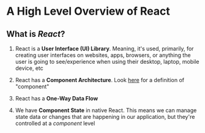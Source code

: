 # A High Level Overview of React

## What is ***React***?

1. React is a **User Interface (UI) Library**. Meaning, it's used, primarily, for creating user interfaces on websites, apps, browsers, or anything the user is going to see/experience when using their desktop, laptop, mobile device, etc

2. React has a **Component Architecture**. Look [here](/dive_into_react.md) for a definition of "component"

3. React has a **One-Way Data Flow**

4. We have **Component State** in native React. This means we can manage state data or changes that are happening in our application, but they're controlled at a *component* level 
